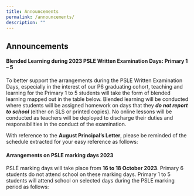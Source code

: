 ```yaml
---
title: Announcements
permalink: /announcements/
description: ""
---
```

## Announcements

#### **Blended Learning during 2023 PSLE Written Examination Days: Primary 1 – 5**


To better support the arrangements during the PSLE Written Examination Days, especially in the interest of our P6 graduating cohort, teaching and learning for the Primary 1 to 5 students will take the form of blended learning mapped out in the table below. Blended learning will be conducted where students will be assigned homework on days that they ***do not report to school*** (either on SLS or printed copies). No online lessons will be conducted as teachers will be deployed to discharge their duties and responsibilities in the conduct of the examination.

With reference to the **August Principal’s Letter**, please be reminded of the schedule extracted for your easy reference as follows:


#### Arrangements on PSLE marking days 2023

PSLE marking days will take place from **16 to 18 October 2023**. Primary 6 students do not attend school on these marking days. Primary 1 to 5 students will attend school on selected days during the PSLE marking period as follows:




